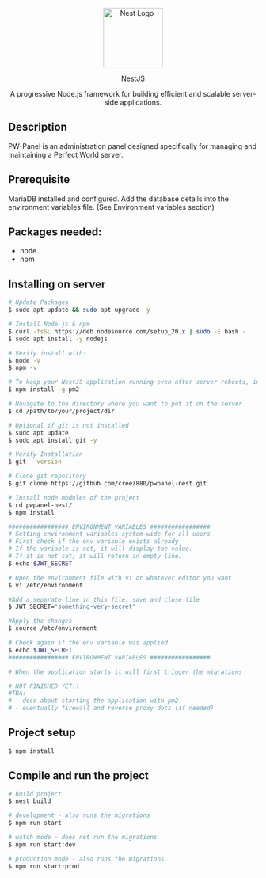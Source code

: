 <p align="center">
  <a href="http://nestjs.com/" target="blank"><img src="https://nestjs.com/img/logo-small.svg" width="120" alt="Nest Logo" /></a>
</p>
<p align="center">NestJS</p>

[circleci-image]: https://img.shields.io/circleci/build/github/nestjs/nest/master?token=abc123def456
[circleci-url]: https://circleci.com/gh/nestjs/nest

  <p align="center">A progressive Node.js framework for building efficient and scalable server-side applications.</p>
 
## Description
PW-Panel is an administration panel designed specifically for managing and maintaining a Perfect World server.

## Prerequisite

MariaDB installed and configured. Add the database details into the environment variables file. (See Environment variables section)

## Packages needed:

- node
- npm

## Installing on server

```bash
# Update Packages
$ sudo apt update && sudo apt upgrade -y

# Install Node.js & npm
$ curl -fsSL https://deb.nodesource.com/setup_20.x | sudo -E bash -
$ sudo apt install -y nodejs

# Verify install with:
$ node -v
$ npm -v

# To keep your NestJS application running even after server reboots, install PM2:
$ npm install -g pm2

# Navigate to the directory where you want to put it on the server
$ cd /path/to/your/project/dir

# Optional if git is not installed
$ sudo apt update
$ sudo apt install git -y

# Verify Installation
$ git --version

# Clone git repository
$ git clone https://github.com/creez880/pwpanel-nest.git

# Install node modules of the project
$ cd pwpanel-nest/
$ npm install

################# ENVIRONMENT VARIABLES #################
# Setting environment variables system-wide for all users
# First check if the env variable exists already
# If the variable is set, it will display the value.
# If it is not set, it will return an empty line.
$ echo $JWT_SECRET

# Open the environment file with vi or whatever editor you want
$ vi /etc/environment

#Add a separate line in this file, save and close file
$ JWT_SECRET="something-very-secret"

#Apply the changes
$ source /etc/environment

# Check again if the env variable was applied
$ echo $JWT_SECRET
################# ENVIRONMENT VARIABLES #################

# When the application starts it will first trigger the migrations

# NOT FINISHED YET!!
#TBA:
# - docs about starting the application with pm2
# - eventually firewall and reverse proxy docs (if needed)

```

## Project setup

```bash
$ npm install
```

## Compile and run the project

```bash
# build project
$ nest build

# development - also runs the migrations
$ npm run start

# watch mode - does not run the migrations
$ npm run start:dev

# production mode - also runs the migrations
$ npm run start:prod
```
